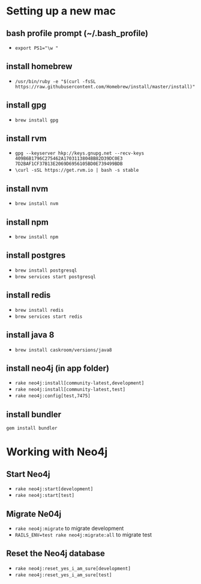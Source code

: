 # Setting up a new mac

## bash profile prompt (~/.bash_profile)
+ `export PS1="\w "`

## install homebrew
+ `/usr/bin/ruby -e "$(curl -fsSL https://raw.githubusercontent.com/Homebrew/install/master/install)"`

## install gpg
+ `brew install gpg`

## install rvm
+ `gpg --keyserver hkp://keys.gnupg.net --recv-keys 409B6B1796C275462A1703113804BB82D39DC0E3 7D2BAF1CF37B13E2069D6956105BD0E739499BDB`
+ `\curl -sSL https://get.rvm.io | bash -s stable`

## install nvm
+ `brew install nvm`

## install npm
+ `brew install npm`

## install postgres
+ `brew install postgresql`
+ `brew services start postgresql`

## install redis
+ `brew install redis`
+ `brew services start redis`

## install java 8
+ `brew install caskroom/versions/java8`

## install neo4j (in app folder)
+ `rake neo4j:install[community-latest,development]`
+ `rake neo4j:install[community-latest,test]`
+ `rake neo4j:config[test,7475]`

## install bundler
`gem install bundler`

# Working with Neo4j

## Start Neo4j
+ `rake neo4j:start[development]`
+ `rake neo4j:start[test]`

## Migrate Ne04j
+ `rake neo4j:migrate` to migrate development
+ `RAILS_ENV=test rake neo4j:migrate:all` to migrate test

## Reset the Neo4j database
+ `rake neo4j:reset_yes_i_am_sure[development]`
+ `rake neo4j:reset_yes_i_am_sure[test]`

